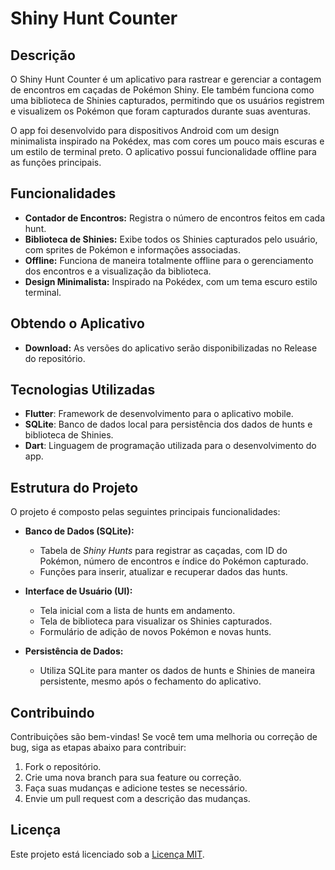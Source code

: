 
# Shiny Hunt Counter

## Descrição

O Shiny Hunt Counter é um aplicativo para rastrear e gerenciar a contagem de encontros em caçadas de Pokémon Shiny. Ele também funciona como uma biblioteca de Shinies capturados, permitindo que os usuários registrem e visualizem os Pokémon que foram capturados durante suas aventuras.

O app foi desenvolvido para dispositivos Android com um design minimalista inspirado na Pokédex, mas com cores um pouco mais escuras e um estilo de terminal preto. O aplicativo possui funcionalidade offline para as funções principais.
## Funcionalidades

- **Contador de Encontros:** Registra o número de encontros feitos em cada hunt.
- **Biblioteca de Shinies:** Exibe todos os Shinies capturados pelo usuário, com sprites de Pokémon e informações associadas.
- **Offline:** Funciona de maneira totalmente offline para o gerenciamento dos encontros e a visualização da biblioteca.
- **Design Minimalista:** Inspirado na Pokédex, com um tema escuro estilo terminal.

## Obtendo o Aplicativo
- **Download:** As versões do aplicativo serão disponibilizadas no Release do repositório.

## Tecnologias Utilizadas

- **Flutter**: Framework de desenvolvimento para o aplicativo mobile.
- **SQLite**: Banco de dados local para persistência dos dados de hunts e biblioteca de Shinies.
- **Dart**: Linguagem de programação utilizada para o desenvolvimento do app.

## Estrutura do Projeto

O projeto é composto pelas seguintes principais funcionalidades:

- **Banco de Dados (SQLite):**
  - Tabela de *Shiny Hunts* para registrar as caçadas, com ID do Pokémon, número de encontros e índice do Pokémon capturado.
  - Funções para inserir, atualizar e recuperar dados das hunts.
  
- **Interface de Usuário (UI):**
  - Tela inicial com a lista de hunts em andamento.
  - Tela de biblioteca para visualizar os Shinies capturados.
  - Formulário de adição de novos Pokémon e novas hunts.
  
- **Persistência de Dados:**
  - Utiliza SQLite para manter os dados de hunts e Shinies de maneira persistente, mesmo após o fechamento do aplicativo.

## Contribuindo

Contribuições são bem-vindas! Se você tem uma melhoria ou correção de bug, siga as etapas abaixo para contribuir:

1. Fork o repositório.
2. Crie uma nova branch para sua feature ou correção.
3. Faça suas mudanças e adicione testes se necessário.
4. Envie um pull request com a descrição das mudanças.

## Licença

Este projeto está licenciado sob a [Licença MIT](LICENSE).
